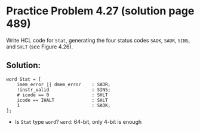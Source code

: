 # Practice Problem 4.27 (solution page 489)
Write HCL code for `Stat`, generating the four status codes `SAOK`, `SADR`, `SINS`, and `SHLT` (see Figure 4.26).

## Solution:

```
word Stat = [
    imem_error || dmem_error    : SADR;
    !instr_valid                : SINS;
    # icode == 0                : SHLT 
    icode == IHALT              : SHLT 
    1                           : SAOK;
];
```
- Is `Stat` type `word`? `word`: 64-bit, only 4-bit is enough